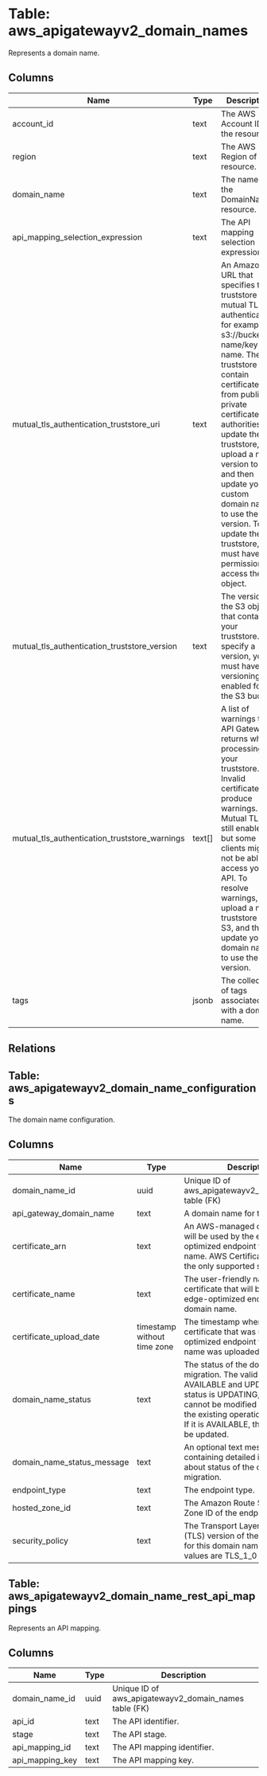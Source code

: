 
# Table: aws_apigatewayv2_domain_names
Represents a domain name.
## Columns
| Name        | Type           | Description  |
| ------------- | ------------- | -----  |
|account_id|text|The AWS Account ID of the resource.|
|region|text|The AWS Region of the resource.|
|domain_name|text|The name of the DomainName resource.|
|api_mapping_selection_expression|text|The API mapping selection expression.|
|mutual_tls_authentication_truststore_uri|text|An Amazon S3 URL that specifies the truststore for mutual TLS authentication, for example, s3://bucket-name/key-name. The truststore can contain certificates from public or private certificate authorities. To update the truststore, upload a new version to S3, and then update your custom domain name to use the new version. To update the truststore, you must have permissions to access the S3 object.|
|mutual_tls_authentication_truststore_version|text|The version of the S3 object that contains your truststore. To specify a version, you must have versioning enabled for the S3 bucket.|
|mutual_tls_authentication_truststore_warnings|text[]|A list of warnings that API Gateway returns while processing your truststore. Invalid certificates produce warnings. Mutual TLS is still enabled, but some clients might not be able to access your API. To resolve warnings, upload a new truststore to S3, and then update you domain name to use the new version.|
|tags|jsonb|The collection of tags associated with a domain name.|
## Relations
## Table: aws_apigatewayv2_domain_name_configurations
The domain name configuration.
## Columns
| Name        | Type           | Description  |
| ------------- | ------------- | -----  |
|domain_name_id|uuid|Unique ID of aws_apigatewayv2_domain_names table (FK)|
|api_gateway_domain_name|text|A domain name for the API.|
|certificate_arn|text|An AWS-managed certificate that will be used by the edge-optimized endpoint for this domain name. AWS Certificate Manager is the only supported source.|
|certificate_name|text|The user-friendly name of the certificate that will be used by the edge-optimized endpoint for this domain name.|
|certificate_upload_date|timestamp without time zone|The timestamp when the certificate that was used by edge-optimized endpoint for this domain name was uploaded.|
|domain_name_status|text|The status of the domain name migration. The valid values are AVAILABLE and UPDATING. If the status is UPDATING, the domain cannot be modified further until the existing operation is complete. If it is AVAILABLE, the domain can be updated.|
|domain_name_status_message|text|An optional text message containing detailed information about status of the domain name migration.|
|endpoint_type|text|The endpoint type.|
|hosted_zone_id|text|The Amazon Route 53 Hosted Zone ID of the endpoint.|
|security_policy|text|The Transport Layer Security (TLS) version of the security policy for this domain name. The valid values are TLS_1_0 and TLS_1_2.|
## Table: aws_apigatewayv2_domain_name_rest_api_mappings
Represents an API mapping.
## Columns
| Name        | Type           | Description  |
| ------------- | ------------- | -----  |
|domain_name_id|uuid|Unique ID of aws_apigatewayv2_domain_names table (FK)|
|api_id|text|The API identifier.|
|stage|text|The API stage.|
|api_mapping_id|text|The API mapping identifier.|
|api_mapping_key|text|The API mapping key.|
